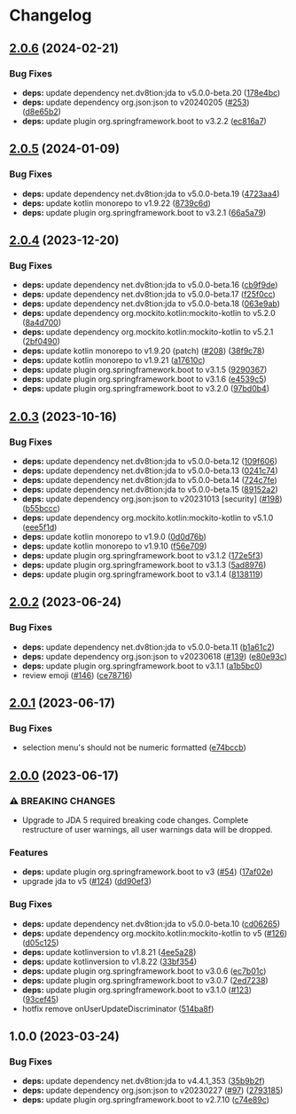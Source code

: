 # Changelog

## [2.0.6](https://github.com/DuncanCasteleyn/DiscordModBot/compare/v2.0.5...v2.0.6) (2024-02-21)


### Bug Fixes

* **deps:** update dependency net.dv8tion:jda to v5.0.0-beta.20 ([178e4bc](https://github.com/DuncanCasteleyn/DiscordModBot/commit/178e4bce980926fdb1e082c12119085ad394f900))
* **deps:** update dependency org.json:json to v20240205 ([#253](https://github.com/DuncanCasteleyn/DiscordModBot/issues/253)) ([d8e65b2](https://github.com/DuncanCasteleyn/DiscordModBot/commit/d8e65b22dfe2ba9a9c52d02cdff8292d65f0949b))
* **deps:** update plugin org.springframework.boot to v3.2.2 ([ec816a7](https://github.com/DuncanCasteleyn/DiscordModBot/commit/ec816a72efdee5c5639d226b08203646574bd0b4))

## [2.0.5](https://github.com/DuncanCasteleyn/DiscordModBot/compare/v2.0.4...v2.0.5) (2024-01-09)


### Bug Fixes

* **deps:** update dependency net.dv8tion:jda to v5.0.0-beta.19 ([4723aa4](https://github.com/DuncanCasteleyn/DiscordModBot/commit/4723aa422873f0e93a1d708d495b2644541868c7))
* **deps:** update kotlin monorepo to v1.9.22 ([8739c6d](https://github.com/DuncanCasteleyn/DiscordModBot/commit/8739c6dd0aeb2983401492f680951ff92af59430))
* **deps:** update plugin org.springframework.boot to v3.2.1 ([66a5a79](https://github.com/DuncanCasteleyn/DiscordModBot/commit/66a5a7970d1c373b13d207150807daf7fe1104c8))

## [2.0.4](https://github.com/DuncanCasteleyn/DiscordModBot/compare/v2.0.3...v2.0.4) (2023-12-20)


### Bug Fixes

* **deps:** update dependency net.dv8tion:jda to v5.0.0-beta.16 ([cb9f9de](https://github.com/DuncanCasteleyn/DiscordModBot/commit/cb9f9debb4317739a25a828aa7e4b734dd0c2937))
* **deps:** update dependency net.dv8tion:jda to v5.0.0-beta.17 ([f25f0cc](https://github.com/DuncanCasteleyn/DiscordModBot/commit/f25f0cc3be5bdae53455b4fd18479b5e81e743ef))
* **deps:** update dependency net.dv8tion:jda to v5.0.0-beta.18 ([063e9ab](https://github.com/DuncanCasteleyn/DiscordModBot/commit/063e9ab4c4c1078fc2ebaa3bb632bf1565e77251))
* **deps:** update dependency org.mockito.kotlin:mockito-kotlin to v5.2.0 ([8a4d700](https://github.com/DuncanCasteleyn/DiscordModBot/commit/8a4d70005c89a23f323201d9134d86bf49d2e2e6))
* **deps:** update dependency org.mockito.kotlin:mockito-kotlin to v5.2.1 ([2bf0490](https://github.com/DuncanCasteleyn/DiscordModBot/commit/2bf04909eeb55219a337a1927bb51f2b3640af16))
* **deps:** update kotlin monorepo to v1.9.20 (patch) ([#208](https://github.com/DuncanCasteleyn/DiscordModBot/issues/208)) ([38f9c78](https://github.com/DuncanCasteleyn/DiscordModBot/commit/38f9c7896d5cbd93c36aa179fc62e0b281c08d99))
* **deps:** update kotlin monorepo to v1.9.21 ([a17610c](https://github.com/DuncanCasteleyn/DiscordModBot/commit/a17610c3b093646ecc2bdc9212662b319a5fe437))
* **deps:** update plugin org.springframework.boot to v3.1.5 ([9290367](https://github.com/DuncanCasteleyn/DiscordModBot/commit/92903670a571cca8fc2775df666779c72876629f))
* **deps:** update plugin org.springframework.boot to v3.1.6 ([e4539c5](https://github.com/DuncanCasteleyn/DiscordModBot/commit/e4539c52b114e9f9a4e16e2482f6aebc114fa774))
* **deps:** update plugin org.springframework.boot to v3.2.0 ([97bd0b4](https://github.com/DuncanCasteleyn/DiscordModBot/commit/97bd0b48d8414bf7d3bf1bdd0f81cfbfed307b2f))

## [2.0.3](https://github.com/DuncanCasteleyn/DiscordModBot/compare/v2.0.2...v2.0.3) (2023-10-16)


### Bug Fixes

* **deps:** update dependency net.dv8tion:jda to v5.0.0-beta.12 ([109f606](https://github.com/DuncanCasteleyn/DiscordModBot/commit/109f6065202978bcf440f26e5dda44144ea241a7))
* **deps:** update dependency net.dv8tion:jda to v5.0.0-beta.13 ([0241c74](https://github.com/DuncanCasteleyn/DiscordModBot/commit/0241c747660643bd43adb1d38467ba65c7798755))
* **deps:** update dependency net.dv8tion:jda to v5.0.0-beta.14 ([724c7fe](https://github.com/DuncanCasteleyn/DiscordModBot/commit/724c7fe824228bcbf11804c4b22719fe51a563fb))
* **deps:** update dependency net.dv8tion:jda to v5.0.0-beta.15 ([89152a2](https://github.com/DuncanCasteleyn/DiscordModBot/commit/89152a2e84816e95960658013abc7a7e6f6dd273))
* **deps:** update dependency org.json:json to v20231013 [security] ([#198](https://github.com/DuncanCasteleyn/DiscordModBot/issues/198)) ([b55bccc](https://github.com/DuncanCasteleyn/DiscordModBot/commit/b55bccc5d305e11bc149ee80b4e57b4258b812c0))
* **deps:** update dependency org.mockito.kotlin:mockito-kotlin to v5.1.0 ([eee5f1d](https://github.com/DuncanCasteleyn/DiscordModBot/commit/eee5f1d166c43bb7fb93898f84b3f846ecfc2b12))
* **deps:** update kotlin monorepo to v1.9.0 ([0d0d76b](https://github.com/DuncanCasteleyn/DiscordModBot/commit/0d0d76ba888d23520434cf66d4f72897321d25ac))
* **deps:** update kotlin monorepo to v1.9.10 ([f56e709](https://github.com/DuncanCasteleyn/DiscordModBot/commit/f56e7093928664caefa7f421fd1d3b34a8ce755b))
* **deps:** update plugin org.springframework.boot to v3.1.2 ([172e5f3](https://github.com/DuncanCasteleyn/DiscordModBot/commit/172e5f35733c5f4ea3e57e2f8a556891b63118af))
* **deps:** update plugin org.springframework.boot to v3.1.3 ([5ad8976](https://github.com/DuncanCasteleyn/DiscordModBot/commit/5ad89766bf72b4bc66854747663c755c3d981b69))
* **deps:** update plugin org.springframework.boot to v3.1.4 ([8138119](https://github.com/DuncanCasteleyn/DiscordModBot/commit/81381194eabbae035f1c5859c539f1cc954ab52c))

## [2.0.2](https://github.com/DuncanCasteleyn/DiscordModBot/compare/v2.0.1...v2.0.2) (2023-06-24)


### Bug Fixes

* **deps:** update dependency net.dv8tion:jda to v5.0.0-beta.11 ([b1a61c2](https://github.com/DuncanCasteleyn/DiscordModBot/commit/b1a61c2c6ffbc013d2971a74948ff2161defa972))
* **deps:** update dependency org.json:json to v20230618 ([#139](https://github.com/DuncanCasteleyn/DiscordModBot/issues/139)) ([e80e93c](https://github.com/DuncanCasteleyn/DiscordModBot/commit/e80e93c3bdd3a8241ada2908c3f2a63e1c45962e))
* **deps:** update plugin org.springframework.boot to v3.1.1 ([a1b5bc0](https://github.com/DuncanCasteleyn/DiscordModBot/commit/a1b5bc0a5b1aecb9ae46b011dc92ebf9a4d8317c))
* review emoji ([#146](https://github.com/DuncanCasteleyn/DiscordModBot/issues/146)) ([ce78716](https://github.com/DuncanCasteleyn/DiscordModBot/commit/ce78716f458205fbc8e2b122267b2362d770ec5e))

## [2.0.1](https://github.com/DuncanCasteleyn/DiscordModBot/compare/v2.0.0...v2.0.1) (2023-06-17)


### Bug Fixes

* selection menu's should not be numeric formatted ([e74bccb](https://github.com/DuncanCasteleyn/DiscordModBot/commit/e74bccbf16d080c7dbdaa8cfb6121a6acbe80646))

## [2.0.0](https://github.com/DuncanCasteleyn/DiscordModBot/compare/v1.0.0...v2.0.0) (2023-06-17)


### ⚠ BREAKING CHANGES

* Upgrade to JDA 5 required breaking code changes. Complete restructure of user warnings, all user warnings data will be dropped.

### Features

* **deps:** update plugin org.springframework.boot to v3 ([#54](https://github.com/DuncanCasteleyn/DiscordModBot/issues/54)) ([17af02e](https://github.com/DuncanCasteleyn/DiscordModBot/commit/17af02ef1c73b839c5aa25c2986f04f20512cc9e))
* upgrade jda to v5 ([#124](https://github.com/DuncanCasteleyn/DiscordModBot/issues/124)) ([dd90ef3](https://github.com/DuncanCasteleyn/DiscordModBot/commit/dd90ef34f930ba395d13907294ce3391ed9ec364))


### Bug Fixes

* **deps:** update dependency net.dv8tion:jda to v5.0.0-beta.10 ([cd06265](https://github.com/DuncanCasteleyn/DiscordModBot/commit/cd06265bfd9cf0bda6274ac9828489849b994595))
* **deps:** update dependency org.mockito.kotlin:mockito-kotlin to v5 ([#126](https://github.com/DuncanCasteleyn/DiscordModBot/issues/126)) ([d05c125](https://github.com/DuncanCasteleyn/DiscordModBot/commit/d05c125bb8378117c5a09a275cc343faee6a551d))
* **deps:** update kotlinversion to v1.8.21 ([4ee5a28](https://github.com/DuncanCasteleyn/DiscordModBot/commit/4ee5a28c1ef02cccd3573ddd170e9f8914e87c45))
* **deps:** update kotlinversion to v1.8.22 ([33bf354](https://github.com/DuncanCasteleyn/DiscordModBot/commit/33bf3546525ddcd6bcbfcd5021785c3e0cffcf47))
* **deps:** update plugin org.springframework.boot to v3.0.6 ([ec7b01c](https://github.com/DuncanCasteleyn/DiscordModBot/commit/ec7b01ce086a9ae74a7fb5fe8ce21c99f6ffa175))
* **deps:** update plugin org.springframework.boot to v3.0.7 ([2ed7238](https://github.com/DuncanCasteleyn/DiscordModBot/commit/2ed7238e82433c4c2d452fcd32d1e99f1a5e9c71))
* **deps:** update plugin org.springframework.boot to v3.1.0 ([#123](https://github.com/DuncanCasteleyn/DiscordModBot/issues/123)) ([93cef45](https://github.com/DuncanCasteleyn/DiscordModBot/commit/93cef45b791698a8f6630f0e651e8c6e8bfdf91a))
* hotfix remove onUserUpdateDiscriminator ([514ba8f](https://github.com/DuncanCasteleyn/DiscordModBot/commit/514ba8f959e1fc93c640d47dee122d4e73c73297))

## 1.0.0 (2023-03-24)


### Bug Fixes

* **deps:** update dependency net.dv8tion:jda to v4.4.1_353 ([35b9b2f](https://github.com/DuncanCasteleyn/DiscordModBot/commit/35b9b2fd3eb8dfb7a17a27151381160dd23a7c32))
* **deps:** update dependency org.json:json to v20230227 ([#97](https://github.com/DuncanCasteleyn/DiscordModBot/issues/97)) ([2793185](https://github.com/DuncanCasteleyn/DiscordModBot/commit/2793185635e89b2a32341f5113a849bbe2e8194e))
* **deps:** update plugin org.springframework.boot to v2.7.10 ([c74e89c](https://github.com/DuncanCasteleyn/DiscordModBot/commit/c74e89c848efa44e06aac5ec6d6314c4b9ab2edc))
